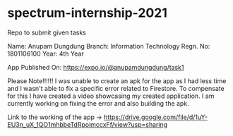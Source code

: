 # spectrum-internship-2021
Repo to submit given tasks

Name: Anupam Dungdung
Branch: Information Technology
Regn. No: 1801106100
Year: 4th Year

App Published On: https://expo.io/@anupamdungdung/task1

Please Note!!!!!!
I was unable to create an apk for the app as I had less time and I wasn't able to fix a specific error related to Firestore. To compensate for this I have created a video showcasing my created application. I am currently working on fixing the error and also building the apk.

Link to the working of the app -> https://drive.google.com/file/d/1uY-EU3n_uX_1QO1mhbbeTdRpoimccxFf/view?usp=sharing
